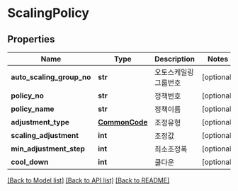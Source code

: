 # ScalingPolicy

## Properties
Name | Type | Description | Notes
------------ | ------------- | ------------- | -------------
**auto_scaling_group_no** | **str** | 오토스케일링그룹번호 | [optional] 
**policy_no** | **str** | 정책번호 | [optional] 
**policy_name** | **str** | 정책이름 | [optional] 
**adjustment_type** | [**CommonCode**](CommonCode.md) | 조정유형 | [optional] 
**scaling_adjustment** | **int** | 조정값 | [optional] 
**min_adjustment_step** | **int** | 최소조정폭 | [optional] 
**cool_down** | **int** | 쿨다운 | [optional] 

[[Back to Model list]](../README.md#documentation-for-models) [[Back to API list]](../README.md#documentation-for-api-endpoints) [[Back to README]](../README.md)



